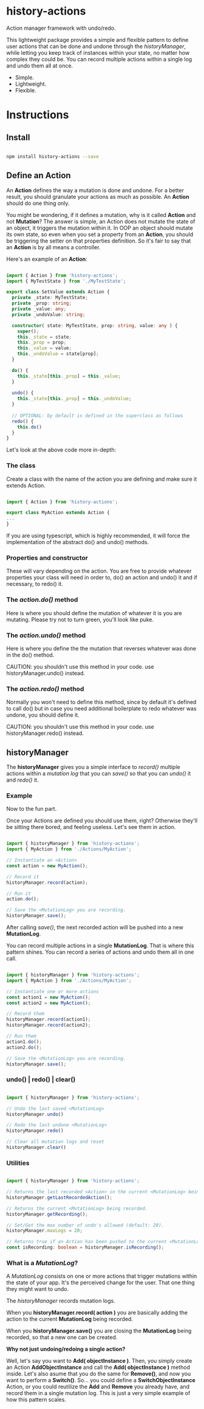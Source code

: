 # history-actions
Action manager framework with undo/redo.

This lightweight package provides a simple and flexible pattern to define user actions that can be done and undone through the *historyManager*, while letting you keep track of instances within your state, no matter how complex they could be. You can record multiple actions within a single log and undo them all at once.

- Simple.
- Lightweight.
- Flexible.

# Instructions

## Install

```bash

npm install history-actions --save

```

## Define an Action

An **Action** defines the way a mutation is done and undone. For a better result, you should granulate your actions as much as possible. An **Action** should do one thing only.

You might be wondering, if it defines a mutation, why is it called **Action** and not **Mutation**? The answer is simple, an Action does not mutate the state of an object, it triggers the mutation within it. In OOP an object should mutate its own state, so even when you set a property from an **Action**, you should be triggering the setter on that properties definition. So it's fair to say that an **Action** is by all means a controller.

Here's an example of an **Action**:

```typescript

import { Action } from 'history-actions';
import { MyTestState } from './MyTestState';

export class SetValue extends Action {
  private _state: MyTestState;
  private _prop: string;
  private _value: any;
  private _undoValue: string;

  constructor( state: MyTestState, prop: string, value: any ) {
    super();
    this._state = state;
    this._prop = prop;
    this._value = value;
    this._undoValue = state[prop];
  }

  do() {
    this._state[this._prop] = this._value;
  }
  
  undo() {
    this._state[this._prop] = this._undoValue;
  }
  
  // OPTIONAL: by default is defined in the superclass as follows
  redo() {
    this.do()
  }
}

```

Let's look at the above code more in-depth:

### The class

Create a class with the name of the action you are defining and make sure it extends Action.

```typescript

import { Action } from 'history-actions';

export class MyAction extends Action {
...
}

```

If you are using typescript, which is highly recommended, it will force the implementation of the abstract do() and undo() methods.

### Properties and constructor

These will vary depending on the action. You are free to provide whatever properties your class will need in order to, do() an action and undo() it and if necessary, to redo() it.

### The *action.do()* method

Here is where you should define the mutation of whatever it is you are mutating. Please try not to turn green, you'll look like puke.

### The *action.undo()* method

Here is where you define the the mutation that reverses whatever was done in the do() method.

CAUTION: you shouldn't use this method in your code. use historyManager.undo() instead.

### The *action.redo()* method

Normally you won't need to define this method, since by default it's defined to call do() but in case you need additional boilerplate to redo whatever was undone, you should define it.

CAUTION: you shouldn't use this method in your code. use historyManager.redo() instead.

## historyManager

The **historyManager** gives you a simple interface to *record()* multiple actions within a *mutation log* that you can *save()* so that you can *undo()* it and *redo()* it.

### Example

Now to the fun part.

Once your Actions are defined you should use them, right? Otherwise they'll be sitting there bored, and feeling useless.
Let's see them in action.

```typescript

import { historyManager } from 'history-actions';
import { MyAction } from './Actions/MyAction';

// Instantiate an <Action>
const action = new MyAction();

// Record it
historyManager.record(action);

// Run it
action.do();

// Save the <MutationLog> you are recording. 
historyManager.save();

```

After calling *save()*, the next recorded action will be pushed into a new **MutationLog**.

You can record multiple actions in a single **MutationLog**. That is where this pattern shines. You can record a series of actions and undo them all in one call.

```typescript

import { historyManager } from 'history-actions';
import { MyAction } from './Actions/MyAction';

// Instantiate one or more actions
const action1 = new MyAction();
const action2 = new MyAction();

// Record them
historyManager.record(action1);
historyManager.record(action2);

// Run them
action1.do();
action2.do();

// Save the <MutationLog> you are recording. 
historyManager.save();

```

### undo() | redo() | clear()

```typescript

import { historyManager } from 'history-actions';

// Undo the last saved <MutationLog>
historyManager.undo()

// Redo the last undone <MutationLog>
historyManager.redo()

// Clear all mutation logs and reset
historyManager.clear()

```

### Utilities

```typescript

import { historyManager } from 'history-actions';

// Returns the last recorded <Action> in the current <MutationLog> being recorded.
historyManager.getLastRecordedAction();

// Returns the current <MutationLog> being recorded.
historyManager.getRecording();

// Set/Get the max number of undo's allowed (default: 20).
historyManager.maxLogs = 20;

// Returns true if an Action has been pushed to the current <MutationLog>.
const isRecording: boolean = historyManager.isRecording();

```

### What is a *MutationLog*?

A *MutationLog* consists on one or more actions that trigger mutations within the state of your app. It's the perceived change for the user. That one thing they might want to undo.

The *historyManager* records mutation logs. 

When you **historyManager.record( action )** you are basically adding the action to the current **MutationLog** being recorded.

When you **historyManager.save()** you are closing the **MutationLog** being recorded, so that a new one can be created.

**Why not just undoing/redoing a single action?** 

Well, let's say you want to **Add( objectInstance )**. Then, you simply create an Action **AddObjectInstance** and call the **Add( objectInstance )** method inside. Let's also asume that you do the same for **Remove()**, and now you want to perform a **Switch()**. So... you could define a **SwitchObjectInstance** Action, or you could reutilize the **Add** and **Remove** you already have, and record them in a single mutation log. This is just a very simple example of how this pattern scales.
